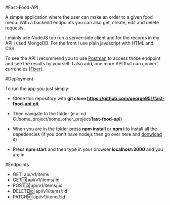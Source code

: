 #Fast-Food-API

A simple application where the user can make an order to a given food menu. With a backend endpoints you can also get, create, edit and delete requests.

I mainly use NodeJS too run a server-side client and for the records in my API i used MongoDB. For the front i use plain javascript with HTML and CSS.

To see the API i recommend you to use [Postman](https://www.postman.com/) to access those endpoint and see the results by yourself. I also add, one more API that can convert currencies ([Fixer](https://fixer.io/)).

#Deployment

To run the app you just simply:
- Clone this repository with **git clone https://github.com/george951/fast-food-api.git**

- Then navigate to the folder (e.x: cd C:/some_project/some_other_project/**fast-food-api**)

- When you are in the folder press **npm install** or **npm i** to install all the depedencies (if you don't have nodejs then go over here and [donwload](https://nodejs.org/en/download/) it)

- Press **npm start** and then type in your browser **localhost:3000** and you are in

#Endpoints

- GET: api/v1/items
- GET:id: api/v1/items/:id
- POST:id: api/v1/items/:id
- DELETE:id: api/v1/items/:id
- PATCH:id: api/v1/items/:id 